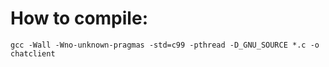 # How to compile:

	gcc -Wall -Wno-unknown-pragmas -std=c99 -pthread -D_GNU_SOURCE *.c -o chatclient
